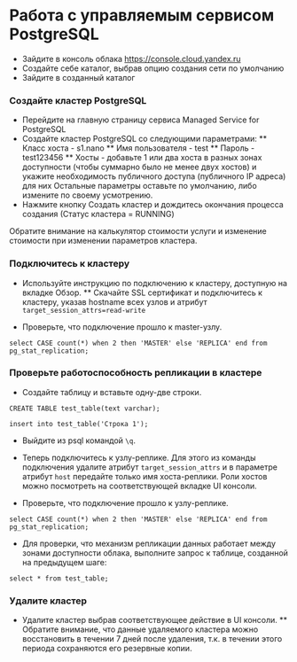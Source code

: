 # Работа с управляемым сервисом PostgreSQL

* Зайдите в консоль облака https://console.cloud.yandex.ru
* Cоздайте себе каталог, выбрав опцию создания сети по умолчанию
* Зайдите в созданный каталог

### Создайте кластер PostgreSQL

* Перейдите на главную страницу сервиса Managed Service for PostgreSQL
* Создайте кластер PostgreSQL со следующими параметрами:
** Класс хоста - s1.nano
** Имя пользователя - test
** Пароль - test123456
** Хосты - добавьте 1 или два хоста в разных зонах доступности (чтобы суммарно было не менее двух хостов) и укажите необходимость публичного доступа (публичного IP адреса) для них
Остальные параметры оставьте по умолчанию, либо измените по своему усмотрению.
* Нажмите кнопку Создать кластер и дождитесь окончания процесса создания (Статус кластера = RUNNING)

Обратите внимание на калькулятор стоимости услуги и изменение стоимости при изменении параметров кластера.

### Подключитесь к кластеру

* Используйте инструкцию по подключению к кластеру, доступную на вкладке Обзор.
** Скачайте SSL сертификат и подключитесь к кластеру, указав hostname всех узлов и атрибут ```target_session_attrs=read-write```

* Проверьте, что подключение прошло к master-узлу.
```
select CASE count(*) when 2 then 'MASTER' else 'REPLICA' end from pg_stat_replication;
```

### Проверьте работоспособность репликации в кластере

* Создайте таблицу и вставьте одну-две строки.
```
CREATE TABLE test_table(text varchar);
```
```
insert into test_table('Строка 1');
```

* Выйдите из psql командой ```\q```.

* Теперь подключитесь к узлу-реплике. Для этого из команды подключения удалите атрибут ```target_session_attrs``` и в параметре атрибут ```host``` передайте только имя хоста-реплики. Роли хостов можно посмотреть на соответствующей вкладке UI консоли.

* Проверьте, что подключение прошло к узлу-реплике.
```
select CASE count(*) when 2 then 'MASTER' else 'REPLICA' end from pg_stat_replication;
```

* Для проверки, что механизм репликации данных работает между зонами доступности облака, выполните запрос к таблице, созданной на предыдущем шаге:
```
select * from test_table;
```

### Удалите кластер

* Удалите кластер выбрав соответствующее действие в UI консоли.
** Обратите внимание, что данные удаляемого кластера можно восстановить в течении 7 дней после удаления, т.к. в течении этого периода сохраняются его резервные копии.